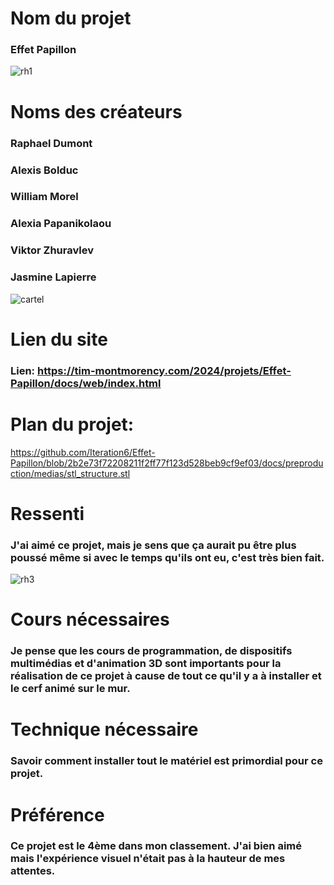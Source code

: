 # Nom du projet
### Effet Papillon

![rh1](https://github.com/mathieuwillett/h24-v11_inspirations_willett/assets/143769896/c75b78af-b7be-4b04-8493-1c74f20c81bd)

# Noms des créateurs

### Raphael Dumont
### Alexis Bolduc
### William Morel
### Alexia Papanikolaou
### Viktor Zhuravlev
### Jasmine Lapierre

![cartel](https://github.com/mathieuwillett/h24-v11_inspirations_willett/assets/143769896/c4d572de-04bb-45a9-8fe8-40bac41bc245)

# Lien du site

### Lien: https://tim-montmorency.com/2024/projets/Effet-Papillon/docs/web/index.html

# Plan du projet: 
https://github.com/Iteration6/Effet-Papillon/blob/2b2e73f72208211f2ff77f123d528beb9cf9ef03/docs/preproduction/medias/stl_structure.stl

# Ressenti

### J'ai aimé ce projet, mais je sens que ça aurait pu être plus poussé même si avec le temps qu'ils ont eu, c'est très bien fait.

![rh3](https://github.com/mathieuwillett/h24-v11_inspirations_willett/assets/143769896/866790de-23f8-47c4-b1ec-70bfffb8594a)

# Cours nécessaires

### Je pense que les cours de programmation, de dispositifs multimédias et d'animation 3D sont importants pour la réalisation de ce projet à cause de tout ce qu'il y a à installer et le cerf animé sur le mur.

# Technique nécessaire

### Savoir comment installer tout le matériel est primordial pour ce projet.

# Préférence

### Ce projet est le 4ème dans mon classement. J'ai bien aimé mais l'expérience visuel n'était pas à la hauteur de mes attentes. 
